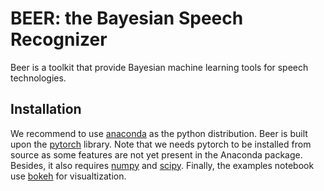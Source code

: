 BEER: the Bayesian Speech Recognizer
====================================

Beer is a toolkit that provide Bayesian machine learning tools for
speech technologies.


Installation
-------------

We recommend to use [anaconda](https://anaconda.org) as the python
distribution. Beer is built upon the [pytorch](http://pytorch.org)
library. Note that we needs pytorch to be installed from source as some
features are not yet present in the Anaconda package. Besides, it also
requires [numpy](http://www.numpy.org) and
[scipy](https://www.scipy.org/scipylib/index.html).  Finally, the
examples notebook use [bokeh](https://bokeh.pydata.org/en/latest/) for
visualtization.


